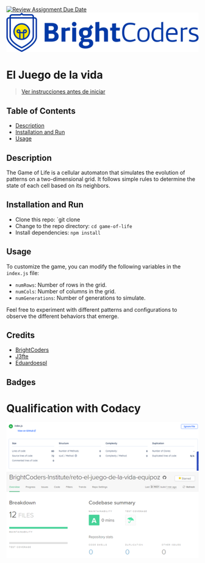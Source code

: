 [![Review Assignment Due Date](https://classroom.github.com/assets/deadline-readme-button-24ddc0f5d75046c5622901739e7c5dd533143b0c8e959d652212380cedb1ea36.svg)](https://classroom.github.com/a/GZK4nxFE)
![BrightCoders Logo](img/logo.png)

# El Juego de la vida

> [Ver instrucciones antes de iniciar](./instructions.md)

## Table of Contents
- [Description](#description)
- [Installation and Run](#installation-and-run)
- [Usage](#usage)

## Description
The Game of Life is a cellular automaton that simulates the evolution of patterns on a two-dimensional grid. It follows simple rules to determine the state of each cell based on its neighbors.

## Installation and Run
- Clone this repo: `git clone
- Change to the repo directory: `cd game-of-life`
- Install dependencies: `npm install`

## Usage
To customize the game, you can modify the following variables in the `index.js` file:
- `numRows`: Number of rows in the grid.
- `numCols`: Number of columns in the grid.
- `numGenerations`: Number of generations to simulate.

Feel free to experiment with different patterns and configurations to observe the different behaviors that emerge.


## Credits
- [BrightCoders](https://www.brightcoders.dev/)
- [J3fte](santillanabdiel0@gmail.com)
- [Eduardoespl](eduardoesp3317@gmail.com)

## Badges
# Qualification with Codacy
![Codacy Badge](img/codacy.png)
![CodeClimate Badge](img/codeclimate.png)

